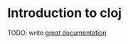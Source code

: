 # Introduction to cloj

TODO: write [great documentation](http://jacobian.org/writing/great-documentation/what-to-write/)
